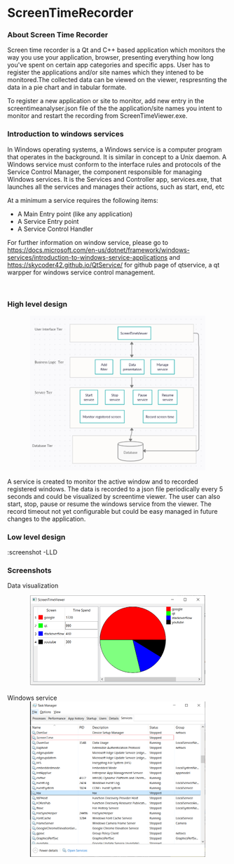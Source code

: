 # ScreenTimeRecorder
<h3> About Screen Time Recorder </h3>
Screen time recorder is a Qt and C++ based application which monitors the way you use your application, browser, presenting everything how long you've spent on certain app categories and specific apps. User has to register the applications and/or site names which they intened to be monitored.The collected data can be viewed on the viewer, respresnting the data in a pie chart and in tabular formate.

To register a new application or site to monitor, add new entry in the screentimeanalyser.json file of the the application/site names you intent to monitor and restart the recording from ScreenTimeViewer.exe.

<h3> Introduction to windows services</h3>
In Windows operating systems, a Windows service is a computer program that operates in the background. It is similar in concept to a Unix daemon. A Windows service must conform to the interface rules and protocols of the Service Control Manager, the component responsible for managing Windows services. It is the Services and Controller app, services.exe, that launches all the services and manages their actions, such as start, end, etc

At a minimum a service requires the following items:
- A Main Entry point (like any application)
- A Service Entry point
- A Service Control Handler

For further information on window service, please go to https://docs.microsoft.com/en-us/dotnet/framework/windows-services/introduction-to-windows-service-applications
and https://skycoder42.github.io/QtService/ for github page of qtservice, a qt warpper for windows service control management.

</br>
<h3> High level design </h3>
<div align="center">
    <img src="https://github.com/noumanyosuf/ScreenTimeRecorder/blob/main/HLD.PNG" width="400px"</img> 
</div>

A service is created to monitor the active window and to recorded registered windows. The data is recorded to a json file  periodically every 5 seconds and could be visualized by screentime viewer. The user can also start, stop, pause or resume the windows service from the viewer. The record timeout not yet configurable but could be easy managed in future changes to the application. 

<h3> Low level design </h3>
:screenshot -LLD

</br>
<h3> Screenshots </h3>

Data visualization
<div align="center">
    <img src="https://github.com/noumanyosuf/ScreenTimeRecorder/blob/main/ScreenTime_Graph.PNG" width="400px"</img> 
</div>
</br>
Windows service
<div align="center">
    <img src="https://github.com/noumanyosuf/ScreenTimeRecorder/blob/main/ScreenTime_service.png" width="400px"</img> 
</div>




  
